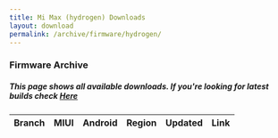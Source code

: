 ```yaml
---
title: Mi Max (hydrogen) Downloads
layout: download
permalink: /archive/firmware/hydrogen/
---
```


### Firmware Archive
##### This page shows all available downloads. If you're looking for latest builds check [Here](/firmware/hydrogen/)


<div class="table-responsive-md" style="margin-top: 25px;">
<table id="firmware" class="compact table table-striped table-hover table-sm">
    <thead class="thead-dark">
        <tr>
            <th>Branch</th>
            <th>MIUI</th>
            <th>Android</th>
            <th>Region</th>
            <th>Updated</th>
            <th>Link</th>
        </tr>
    </thead>
    <script>loadFirmwareDownloads('hydrogen', 'full')</script>
</table>
</div>
